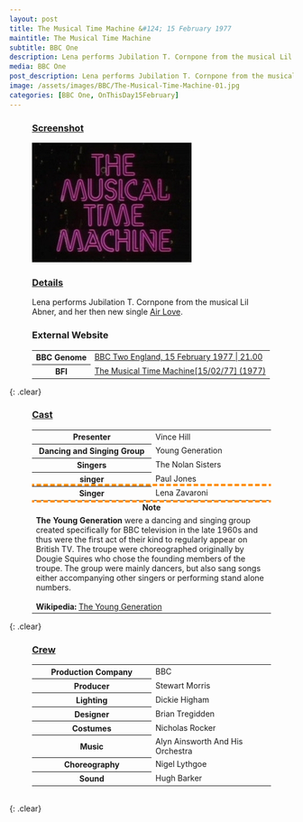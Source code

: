 ```yaml
---
layout: post
title: The Musical Time Machine &#124; 15 February 1977
maintitle: The Musical Time Machine
subtitle: BBC One
description: Lena performs Jubilation T. Cornpone from the musical Lil Abner, and  her then new single Air Love.
media: BBC One
post_description: Lena performs Jubilation T. Cornpone from the musical Lil Abner, and  her then new single Air Love.
image: /assets/images/BBC/The-Musical-Time-Machine-01.jpg
categories: [BBC One, OnThisDay15February]
---
```


<figure class="fig1">
<figcaption>
<h3 id="screenshot"><a href="#screenshot">Screenshot</a></h3>
<img src="/assets/images/BBC/The-Musical-Time-Machine-01.jpg" class="full-widthh"/>
</figcaption>
</figure>

<figure class="fig2">
<figcaption>
<h3 id="details"><a href="#details">Details</a></h3>
<p>Lena performs Jubilation T. Cornpone from the musical Lil Abner, and  her then new single <a href="/discography/singles/1977-02-18-air-love">Air Love</a>.</p>
<h3 id="external-website">External Website</h3>
<table>
<tr><th>BBC Genome</th><td><a class="external-link" href="https://genome.ch.bbc.co.uk/schedules/bbctwo/england/1977-02-15#at-21.00">BBC Two England, 15 February 1977 &#124; 21.00</a></td></tr>
<tr><th>BFI</th><td><a class="external-link" href="https://www2.bfi.org.uk/films-tv-people/4ce2b85146bf9">The Musical Time Machine[15/02/77] (1977)</a></td></tr>
</table>
</figcaption>
</figure>

{: .clear}

<figure class="fig3">
<figcaption>
<h3 id="cast"><a href="#cast">Cast</a></h3>
<table>
<tr><th style="width:50%;">Presenter</th><td style="width:50%;">Vince Hill</td></tr>
<tr><th>Dancing and Singing Group</th><td>Young Generation</td></tr>
<tr><th>Singers</th><td>The Nolan Sisters</td></tr>
<tr><th>singer</th><td>Paul Jones</td></tr>
<tr style="outline: 4px dashed darkorange;"><th>Singer</th><td>Lena Zavaroni</td></tr>
<tr><th colspan="2">Note</th></tr>
<tr><td colspan="2"><strong>The Young Generation</strong> were a dancing and singing group created specifically for BBC television in the late 1960s and thus were the first act of their kind to regularly appear on British TV. The troupe were choreographed originally by Dougie Squires who chose the founding members of the troupe. The group were mainly dancers, but also sang songs either accompanying other singers or performing stand alone numbers.<br /><br /><strong>Wikipedia:</strong> <a class="external-link" href="https://en.wikipedia.org/wiki/Dougie_Squires#The_Young_Generation">The Young Generation</a></td></tr>
</table>
</figcaption>
</figure>

{: .clear}

<figure class="fig3">
<figcaption>
<h3 id="crew"><a href="#crew">Crew</a></h3>
<table>
<tr><th style="width:50%;">Production Company</th><td style="width:50%;">BBC</td></tr>
<tr><th>Producer</th><td>Stewart Morris</td></tr>
<tr><th>Lighting</th><td>Dickie Higham</td></tr>
<tr><th>Designer</th><td>Brian Tregidden</td></tr>
<tr><th>Costumes</th><td>Nicholas Rocker</td></tr>
<tr><th>Music</th><td>Alyn Ainsworth And His Orchestra</td></tr>
<tr><th>Choreography</th><td>Nigel Lythgoe</td></tr>
<tr><th>Sound</th><td>Hugh Barker</td></tr>
</table>
</figcaption>
</figure>

<br />{: .clear}

